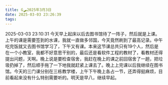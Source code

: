 ```yaml
---
title: G🛹2025年3月3日
date: 2025-03-03 23:26:39
tags:
---
```


2025-03-03 23:10:31
今天早上起床以后去图书馆待了一阵子，然后就是上课。上午的课是需要签到的水课，我就一直做多邻国，今天竟然刷到了最高记录。中午吃完饭就又去图书馆学习了，下午又有课。本来这节课总共只有19个人，然后是在一个小教室，我都不好意思干别的，最后还是看软件工程的教材了，看教材还得提出问题，天啊。晚上说是要检查宿舍，我赶在晚上的课之前回宿舍了一趟，把垃圾扔掉了，然后顺手拖了一下地我就赶紧上课去了。晚上上完课以后我继续在图书馆。今天的三门课分别在三栋教学楼，上午下午晚上各占一节，还弄得挺麻烦，目前看起来没有什么特别需要听的。明天是早八，继续早起。
